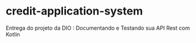 # credit-application-system
Entrega do projeto da DIO : Documentando e Testando sua API Rest com Kotlin
